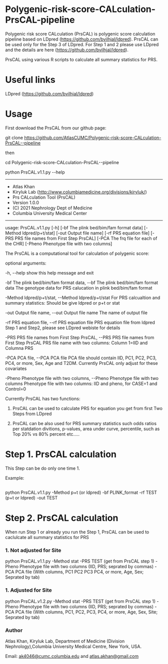 # Polygenic-risk-score-CALculation-PrsCAL-pipeline


Polygenic risk score CALculation (PrsCAL) is polygenic score calculation pipeline based on LDpred (https://github.com/bvilhjal/ldpred). PrsCAL can be used only for the Step 3 of LDpred. For Step 1 and 2 please use LDpred and the details are here (https://github.com/bvilhjal/ldpred).

PrsCAL using various R scripts to calculate all summary statistics for PRS.

# Useful links

LDpred (https://github.com/bvilhjal/ldpred)

# Usage

First download the PrsCAL from our github page:

git clone https://github.com/AtlasCUMC/Polygenic-risk-score-CALculation-PrsCAL--pipeline

then 

cd Polygenic-risk-score-CALculation-PrsCAL--pipeline

python PrsCAL.v1.1.py --help 

********************************************************************* 
* Atlas Khan
* Kiryluk Lab (http://www.columbiamedicine.org/divisions/kiryluk/) 
* Prs CALculation Tool (PrsCAL)
* Version 1.0.0 
* (C) 2021 Nephrology Dept of Medicine 
* Columbia University Medical Center
 *********************************************************************
usage: PrsCAL.v1.1.py [-h] [-bf The plink bed/bim/fam format data]
                      [-Method ldpred/p+t/stat] [-out Output file name]
                      [-rf PRS equation file]
                      [-PRS PRS file names from First Step PrsCAL]
                      [-PCA The frq file for each of the CHR]
                      [-Pheno Phenotype file with two columns]

The PrsCAL is a computational tool for calculation of polygenic score:

optional arguments:

  -h, --help            show this help message and exit
  
  -bf The plink bed/bim/fam format data, --bf The plink bed/bim/fam format data
                        The genotype data for PRS calucation in plink
                        bed/bim/fam format
                        
  -Method ldpred/p+t/stat, --Method ldpred/p+t/stat
                        For PRS calcualtion and summary statistics: Should be
                        give ldpred or p+t or stat
                        
  -out Output file name, --out Output file name
                        The name of output file
                        
  -rf PRS equation file, --rf PRS equation file
                        PRS equation file from ldpred Step 1 and Step2, please
                        see LDpred webiste for details
                        
  -PRS PRS file names from First Step PrsCAL, --PRS PRS file names from First Step PrsCAL
                        PRS file name with two columns: Column 1=IID and
                        Columna PRS
                        
-PCA PCA file, --PCA PCA file
                        PCA file should contain IID, PC1, PC2, PC3, PC4, or
                        more, Sex, Age and T2DM. Currently PrsCAL only adjust
                        for these covariates
                        
  -Pheno Phenotype file with two columns, --Pheno Phenotype file with two columns
                        Phenotype file with two columns: IID and pheno, for
                        CASE=1 and Control=0

                        

Currently PrsCAL has two functions:

1. PrsCAL can be used to calculate PRS for equation you get from first Two Steps from LDpred

2. PrsCAL can be also used for PRS summary statistics such odds ratios per statdation divitions, p-values, area under curve, percentile, such as Top 20% vs 80% percent etc.....



# Step 1. PrsCAL calculation 

This Step can be do only one time 1.

Example:
##
python PrsCAL.v1.1.py  -Method p+t (or ldpred) -bf PLINK_format -rf TEST (p+t or ldpred)  -out TEST

#####
# Step 2. PrsCAL calculation

When run Step 1 or already you run the Step 1, PrsCAL can be used to caclulcate all summary statistics for PRS

### 1. Not adjusted for Site

python PrsCAL.v1.1.py  -Method stat -PRS TEST (get from PrsCAL step 1)  -Pheno Phenotype file with two columns (IID, PRS; seprated by commas) -PCA PCA file (With columns, PC1 PC2 PC3 PC4, or more, Age, Sex; Seprated by tab)

### 1. Adjusted for Site

python PrsCAL.v1.2.py  -Method stat -PRS TEST (get from PrsCAL step 1)  -Pheno Phenotype file with two columns (IID, PRS; seprated by commas) -PCA PCA file (With columns, PC1, PC2, PC3, PC4, or more, Age, Sex, Site; Seprated by tab)



### Author

Atlas Khan, Kiryluk Lab, Department of Medicine (Division Nephrology),Columbia University Medical Centre, New York, USA.

Email: ak4046@cumc.columbia.edu and atlas.akhan@gmail.com










